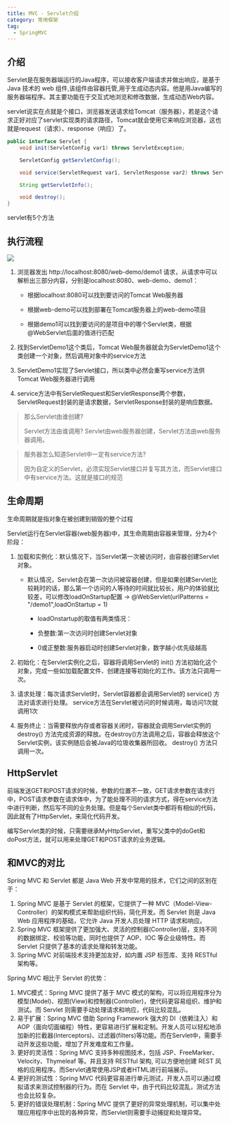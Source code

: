 ```yaml
---
title: MVC - Servlet介绍
category: 常用框架
tag:
  - SpringMVC
---
```




## 介绍

Servlet是在服务器端运行的Java程序，可以接收客户端请求并做出响应，是基于 Java 技术的 web 组件,该组件由容器托管,用于生成动态内容。他是用Java编写的服务器端程序。其主要功能在于交互式地浏览和修改数据，生成动态Web内容。

servlet说实在点就是个接口，浏览器发送请求给Tomcat（服务器），若是这个请求正好对应了servlet实现类的请求路径，Tomcat就会使用它来响应浏览器，这也就是request（请求）、response（响应）了。

```java
public interface Servlet {
    void init(ServletConfig var1) throws ServletException;

    ServletConfig getServletConfig();

    void service(ServletRequest var1, ServletResponse var2) throws ServletException, IOException;

    String getServletInfo();

    void destroy();
}
```



servlet有5个方法

## 执行流程



![](https://seven97-blog.oss-cn-hangzhou.aliyuncs.com/imgs/202404281539011.png)

1. 浏览器发出 http://localhost:8080/web-demo/demo1 请求，从请求中可以解析出三部分内容，分别是localhost:8080、web-demo、demo1：

   - 根据localhost:8080可以找到要访问的Tomcat Web服务器

   - 根据web-demo可以找到部署在Tomcat服务器上的web-demo项目

   - 根据demo1可以找到要访问的是项目中的哪个Servlet类，根据@WebServlet后面的值进行匹配

2. 找到ServletDemo1这个类后，Tomcat Web服务器就会为ServletDemo1这个类创建一个对象，然后调用对象中的service方法
3. ServletDemo1实现了Servlet接口，所以类中必然会重写service方法供Tomcat Web服务器进行调用
4. service方法中有ServletRequest和ServletResponse两个参数，ServletRequest封装的是请求数据，ServletResponse封装的是响应数据。

 

> 那么Servlet由谁创建? 
>
> Servlet方法由谁调用? Servlet由web服务器创建，Servlet方法由web服务器调用。

 

> 服务器怎么知道Servlet中一定有service方法?
>
>  因为自定义的Servlet，必须实现Servlet接口并复写其方法，而Servlet接口中有service方法。这就是接口的规范

 

## 生命周期

生命周期就是指对象在被创建到销毁的整个过程

Servlet运行在Servlet容器(web服务器)中，其生命周期由容器来管理，分为4个阶段：

1. 加载和实例化：默认情况下，当Servlet第一次被访问时，由容器创建Servlet对象。

   - 默认情况，Servlet会在第一次访问被容器创建，但是如果创建Servlet比较耗时的话，那么第一个访问的人等待的时间就比较长，用户的体验就比较差，可以修改loadOnStartup配置 -> @WebServlet(urlPatterns = "/demo1",loadOnStartup = 1) 

     - loadOnstartup的取值有两类情况：

     - 负整数:第一次访问时创建Servlet对象     

     - 0或正整数:服务器启动时创建Servlet对象，数字越小优先级越高

2. 初始化：在Servlet实例化之后，容器将调用Servlet的 init() 方法初始化这个对象，完成一些如加载配置文件、创建连接等初始化的工作。该方法只调用一次。
3. 请求处理：每次请求Servlet时，Servlet容器都会调用Servlet的 service() 方法对请求进行处理。 service方法在Servlet被访问的时候调用，每访问1次就调用1次
4. 服务终止：当需要释放内存或者容器关闭时，容器就会调用Servlet实例的 destroy() 方法完成资源的释放。在destroy()方法调用之后，容器会释放这个Servlet实例，该实例随后会被Java的垃圾收集器所回收。 destroy() 方法只调用一次。

## HttpServlet

前端发送GET和POST请求的时候，参数的位置不一致，GET请求参数在请求行中，POST请求参数在请求体中，为了能处理不同的请求方式，得在service方法中进行判断，然后写不同的业务处理。但是每个Servlet类中都将有相似的代码，因此就有了HttpServlet，来简化代码开发。

编写Servlet类的时候，只需要继承MyHttpServlet，重写父类中的doGet和doPost方法，就可以用来处理GET和POST请求的业务逻辑。

## 和MVC的对比

Spring MVC 和 Servlet 都是 Java Web 开发中常用的技术，它们之间的区别在于：

1. Spring MVC 是基于 Servlet 的框架，它提供了一种 MVC（Model-View-Controller）的架构模式来帮助组织代码，简化开发。而 Servlet 则是 Java Web 应用程序的基础，它允许 Java 开发人员处理 HTTP 请求和响应。
2. Spring MVC 框架提供了更加强大、灵活的控制器(Controller)层，支持不同的数据绑定、校验等功能，同时也提供了 AOP、IOC 等企业级特性。而 Servlet 只提供了基本的请求处理和转发功能。
3. Spring MVC 对前端技术支持更加友好，如内置 JSP 标签库、支持 RESTful 架构等。



Spring MVC 相比于 Servlet 的优势：

1. MVC模式：Spring MVC 提供了基于 MVC 模式的架构，可以将应用程序分为模型(Model)、视图(View)和控制器(Controller)，使代码更容易组织、维护和测试。而 Servlet 则需要手动处理请求和响应，代码比较混乱。
2. 易于扩展：Spring MVC 借助 Spring Framework 强大的 DI（依赖注入）和 AOP（面向切面编程）特性，更容易进行扩展和定制。开发人员可以轻松地添加新的拦截器(Interceptors)、过滤器(filters)等功能。而在Servlet中，需要手动开发这些功能，增加了开发难度和工作量。
3. 更好的灵活性：Spring MVC 支持多种视图技术，包括 JSP、FreeMarker、Velocity、Thymeleaf 等。并且支持 RESTful 架构, 可以方便地创建 REST 风格的应用程序。而Servlet通常使用JSP或者HTML进行前端展示。
4. 更好的测试性：Spring MVC 代码更容易进行单元测试，开发人员可以通过模拟请求来测试控制器的行为。而在 Servlet 中，由于代码比较混乱，测试方法也会比较复杂。
5. 更好的错误处理机制：Spring MVC 提供了更好的异常处理机制，可以集中处理应用程序中出现的各种异常，而Servlet则需要手动捕捉和处理异常。

 